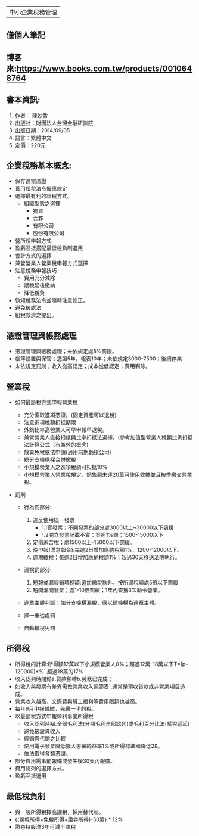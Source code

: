 <table>
    <tr>
        <td>中小企業稅務管理</td>
    </tr>
</table>

## 僅個人筆記
## 博客來:https://www.books.com.tw/products/0010648764
## 書本資訊:
1. 作者： 陳妙香  
2. 出版社：財團法人台灣金融研訓院  
3. 出版日期：2014/09/05
4. 語言：繁體中文
5. 定價：220元

## 企業稅務基本概念:
   + 保存適當憑證
   + 善用租稅法令優惠規定
   + 選擇最有利的計稅方式。
     + 組織型態之選擇
       + 獨資
       + 合夥
       + 有限公司
       + 股份有限公司
   + 營所稅申報方式
   + 盈虧互抵搭配最低稅負制選用
   + 會計方式的選擇
   + 兼營營業人營業稅申報方式選擇
   + 注意稅務申報技巧
     + 費用充分減除
     + 賦稅延後繳納
     + 降低稅負
   + 孰知稅務法令並隨時注意修正。
   + 避免被處法
   + 組稅救濟之提出。

## 憑證管理與帳務處理
   + 憑證管理與帳務處理；未依規定處5%罰鍰。
   + 帳簿設置與保管；憑證5年，報表10年；未依規定3000-7500；後續停業
   + 未依規定罰則；收入從高認定；成本從低認定；費用剃除。

## 營業稅
   + 如何最節稅方式申報營業稅
     + 充分索取進項憑證。(固定資產可以退稅)
     + 注意進項稅額扣抵期限
     + 外銷比率高營業人可早申報早退稅。
     + 兼營營業人直接扣抵與比率扣抵法選擇。(參考加值型營業人稅額比例扣抵法計算公式（有兼營的概念)
     + 放棄免稅依法申請(適用前期虧損公司)
     + 總分支機構採合併繳稅
     + 小規模營業人之進項稅額可扣抵10%
     + 小規模營業人營業稅規定。銷售額未達20萬可使用收據並且按季繳交營業稅。

   + 罰則
     + 行為罰部分:
       1. 違反使用統一發票
          + 1.1賣發票；不開發票的部分處3000以上~30000以下罰緩
          + 1.2開立發票記載不實；案照1%罰；1500-15000以下
       2. 定價未含稅；處1500以上-15000以下罰緩。
       3. 晚申報(滯怠報金):每逾2日增加應納稅額1%，1200-12000以下。
       4. 逾期繳稅；每逾2日增加應納稅額1%；超過30天移送法院執行。

     + 漏稅罰部分:
       1. 短報或漏報銷項稅額:追加繳稅款外，按所漏稅額處5倍以下罰緩
       2. 短開漏開發票；處1-10倍罰緩；1年內查獲3次勒令營業。

     + 違章主體判斷；如分支機構漏稅，應以總機構為違章主體。
     + 擇一重從處罰
     + 自動補稅免罰

## 所得稅
   + 所得稅的計算:所得額12萬以下小規模營業人0%；超過12萬-18萬以下T=(p-120000)*%`,超過18萬的17%
   + 收入認列時間點a.貨款移轉b.勞務已完成；
   + 如收入與發票有差異需做營業收入調節表`;通常是預收貨款或非營業項目造成。
   + 營業收入越高，交際費與職工福利等費用限額也越高。
   + 每年9月申報暫繳，先繳一半的稅。
   + 以最節稅方式申報營利事業所得稅
     + 收入認列時點:全部毛利法(分期毛利全部認列)或毛利百分比法(賦稅遞延)
     + 避免被設算收入
     + 經銷與代銷之比較
     + 使用電子發票降低擴大書審純益率1%或所得標準額降低2&。
     + 依法取得各類憑證。
   + 部分費用需事前報備或發生後30天內報備。
   + 費用認列的選擇方式。
   + 盈虧互抵運用

## 最低稅負制
   + 與一般所得稅擇高課稅，採用替代制。
   + {(課稅所得+免稅所得+證卷所得)-50萬} * 12%
   + 證卷持股滿3年可減半課稅
